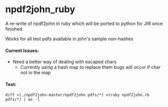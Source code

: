 npdf2john_ruby
==============

A re-write of npdf2john in ruby which will be ported to python for JtR once finished

Works for all test pdfs available in john's sample non-hashes

#### Current Issues:

* Need a better way of dealing with escaped chars
	* Currently using a hash map to replace them bugs will occur if char not in the map

#### Test:
```
diff <(./npdf2john-master/npdf2john pdfs/*) <(ruby npdf2john.rb pdfs/*) | wc -l
```